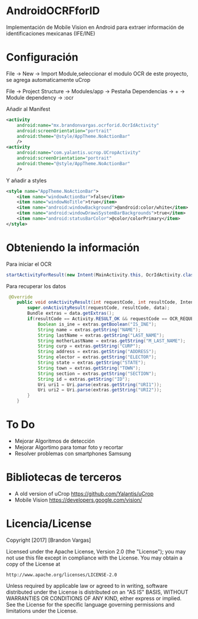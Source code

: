 # AndroidOCRFforID
Implementación de Mobile Vision en Android para extraer información de identificaciones mexicanas (IFE/INE) 

# Configuración
File -> New -> Import Module,seleccionar el modulo OCR de este proyecto, se agrega automaticamente uCrop

File -> Project Structure -> Modules/app -> Pestaña Dependencias -> + -> Module dependency -> :ocr

Añadir al Manifest 
```xml
<activity
    android:name="mx.brandonvargas.ocrforid.OcrIdActivity"
    android:screenOrientation="portrait"
    android:theme="@style/AppTheme.NoActionBar"
    />
<activity
    android:name="com.yalantis.ucrop.UCropActivity"
    android:screenOrientation="portrait"
    android:theme="@style/AppTheme.NoActionBar"
    />
```
Y añadir a styles
```xml
<style name="AppTheme.NoActionBar">
    <item name="windowActionBar">false</item>
    <item name="windowNoTitle">true</item>
    <item name="android:windowBackground">@android:color/white</item>
    <item name="android:windowDrawsSystemBarBackgrounds">true</item>
    <item name="android:statusBarColor">@color/colorPrimary</item>
</style>
```
# Obteniendo la información

Para iniciar el OCR
```java
startActivityForResult(new Intent(MainActivity.this, OcrIdActivity.class),OCR_REQUEST);
```

Para recuperar los datos
```java
 @Override
    public void onActivityResult(int requestCode, int resultCode, Intent data) {
        super.onActivityResult(requestCode, resultCode, data);
        Bundle extras = data.getExtras();
        if(resultCode == Activity.RESULT_OK && requestCode == OCR_REQUEST && extras!=null){
            Boolean is_ine = extras.getBoolean("IS_INE");
            String name = extras.getString("NAME");
            String lastName = extras.getString("LAST_NAME");
            String motherLastName = extras.getString("M_LAST_NAME");
            String curp = extras.getString("CURP");
            String address = extras.getString("ADDRESS");
            String elector = extras.getString("ELECTOR");
            String state = extras.getString("STATE");
            String town = extras.getString("TOWN");
            String section = extras.getString("SECTION");
            String id = extras.getString("ID");
            Uri uri1 = Uri.parse(extras.getString("URI1"));
            Uri uri2 = Uri.parse(extras.getString("URI2"));           
        }
    }
```

# To Do
* Mejorar Algoritmos de detección
* Mejorar Algortimo para tomar foto y recortar
* Resolver problemas con smartphones Samsung

# Bibliotecas de terceros
* A old version of uCrop https://github.com/Yalantis/uCrop
* Mobile Vision https://developers.google.com/vision/

# Licencia/License
Copyright [2017] [Brandon Vargas]

Licensed under the Apache License, Version 2.0 (the "License");
you may not use this file except in compliance with the License.
You may obtain a copy of the License at

    http://www.apache.org/licenses/LICENSE-2.0

Unless required by applicable law or agreed to in writing, software
distributed under the License is distributed on an "AS IS" BASIS,
WITHOUT WARRANTIES OR CONDITIONS OF ANY KIND, either express or implied.
See the License for the specific language governing permissions and
limitations under the License.
